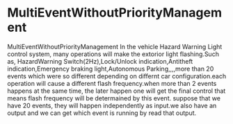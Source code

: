 # MultiEventWithoutPriorityManagement
MultiEventWithoutPriorityManagement
In the vehicle Hazard Warning Light control system, many operations will make the extorior light flashing.Such as, HazardWarning Switch(2Hz),Lock/Unlock indication,Antitheft indication,Emergency braking light,Autonomous Parking,,,,more than 20 events which were so different depending on differnt car configuration.each operation will cause a different flash frequency.when more than 2 events happens at the same time, the later happen one will get the final control that means flash frequency will be determained by this event.
suppose that we have 20 events, they will happen independently as input.we also have an output and we can get which event is running by read that output.
